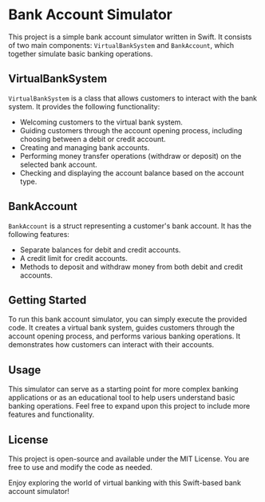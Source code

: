 # Bank Account Simulator

This project is a simple bank account simulator written in Swift. It consists of two main components: `VirtualBankSystem` and `BankAccount`, which together simulate basic banking operations.

## VirtualBankSystem
`VirtualBankSystem` is a class that allows customers to interact with the bank system. It provides the following functionality:
- Welcoming customers to the virtual bank system.
- Guiding customers through the account opening process, including choosing between a debit or credit account.
- Creating and managing bank accounts.
- Performing money transfer operations (withdraw or deposit) on the selected bank account.
- Checking and displaying the account balance based on the account type.

## BankAccount
`BankAccount` is a struct representing a customer's bank account. It has the following features:
- Separate balances for debit and credit accounts.
- A credit limit for credit accounts.
- Methods to deposit and withdraw money from both debit and credit accounts.

## Getting Started
To run this bank account simulator, you can simply execute the provided code. It creates a virtual bank system, guides customers through the account opening process, and performs various banking operations. It demonstrates how customers can interact with their accounts.

## Usage
This simulator can serve as a starting point for more complex banking applications or as an educational tool to help users understand basic banking operations. Feel free to expand upon this project to include more features and functionality.

## License
This project is open-source and available under the MIT License. You are free to use and modify the code as needed.

Enjoy exploring the world of virtual banking with this Swift-based bank account simulator!
